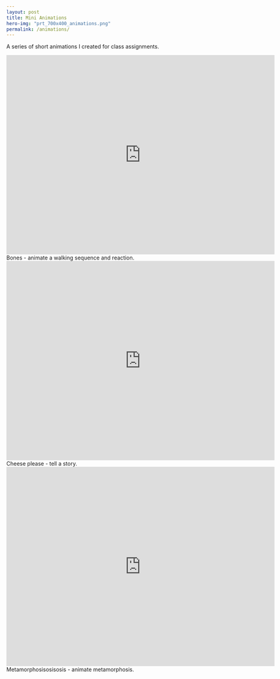 ```yaml
---
layout: post
title: Mini Animations
hero-img: "prt_700x400_animations.png"
permalink: /animations/
---
```


A series of short animations I created for class assignments.

<iframe class="video-media" src="http://player.vimeo.com/video/33391742?title=0&byline=0&portrait=0" width="700" height="520" frameborder="0" webkitAllowFullScreen mozallowfullscreen allowFullScreen></iframe>
Bones - animate a walking sequence and reaction.

<iframe class="video-media" src="http://player.vimeo.com/video/40100309?title=0&byline=0&portrait=0" width="700" height="520" frameborder="0" webkitAllowFullScreen mozallowfullscreen allowFullScreen></iframe>
Cheese please - tell a story.

<iframe class="video-media" src="http://player.vimeo.com/video/31425422?title=0&byline=0&portrait=0" width="700" height="520" frameborder="0" webkitAllowFullScreen mozallowfullscreen allowFullScreen></iframe>
Metamorphosisosisosis - animate metamorphosis.
